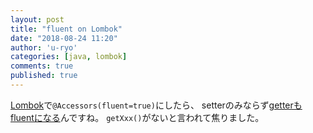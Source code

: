 ```yaml
---
layout: post
title: "fluent on Lombok"
date: "2018-08-24 11:20"
author: 'u-ryo'
categories: [java, lombok]
comments: true
published: true
---
```

[Lombok](https://projectlombok.org)で`@Accessors(fluent=true)`にしたら、
setterのみならず[getterもfluentになる](https://projectlombok.org/features/experimental/Accessors)んですね。
`getXxx()`がないと言われて焦りました。
